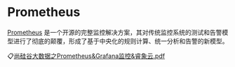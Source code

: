 # Prometheus

[Prometheus](https://prometheus.io/) 是一个开源的完整监控解决方案，其对传统监控系统的测试和告警模型进行了彻底的颠覆，形成了基于中央化的规则计算、统一分析和告警的新模型。

:clipboard:[尚硅谷大数据之Prometheus&Grafana监控&睿象云.pdf](file/尚硅谷大数据之Prometheus&Grafana监控&睿象云.pdf)
